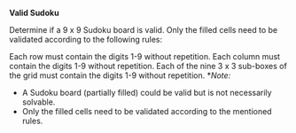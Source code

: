 **Valid Sudoku**

Determine if a 9 x 9 Sudoku board is valid. Only the filled cells need to be validated according to the following rules:

Each row must contain the digits 1-9 without repetition.
Each column must contain the digits 1-9 without repetition.
Each of the nine 3 x 3 sub-boxes of the grid must contain the digits 1-9 without repetition.
**Note:*

- A Sudoku board (partially filled) could be valid but is not necessarily solvable.
- Only the filled cells need to be validated according to the mentioned rules.